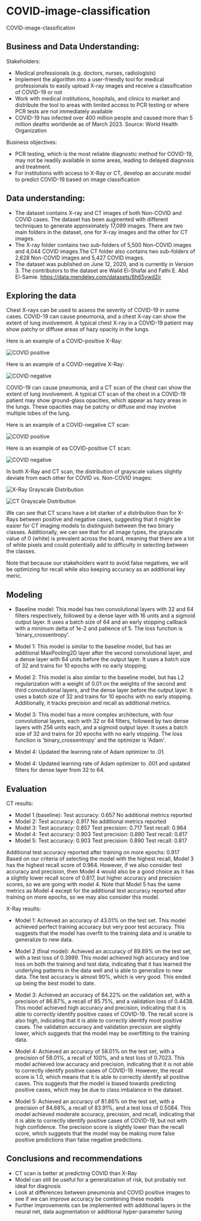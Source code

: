 # COVID-image-classification
COVID-image-classification


## Business and Data Understanding:

Stakeholders: 
- Medical professionals (e.g. doctors, nurses, radiologists) 
- Implement the algorithm into a user-friendly tool for medical professionals to easily upload X-ray images and receive a classification of COVID-19 or not
- Work with medical institutions, hospitals, and clinics to market and distribute the tool to areas with limited access to PCR testing or where PCR tests are not immediately available
- COVID-19 has infected over 400 million people and caused more than 5 million deaths worldwide as of March 2023. Source: World Health Organization

Business objectives:
- PCR testing, which is the most reliable diagnostic method for COVID-19, may not be readily available in some areas, leading to delayed diagnosis and treatment.
- For institutions with access to X-Ray or CT, develop an accurate model to predict COVID-19 based on image classification

## Data understanding:
-  The dataset contains X-ray and CT images of both Non-COVID and COVID cases.
The dataset has been augmented with different techniques to generate approximately 17,099 images. There are two main folders in the dataset, one for X-ray images and the other for CT images.
- The X-ray folder contains two sub-folders of 5,500 Non-COVID images and 4,044 COVID images.The CT folder also contains two sub-folders of 2,628 Non-COVID images and 5,427 COVID images.
- The dataset was published on June 12, 2020, and is currently in Version 3. The contributors to the dataset are Walid El-Shafai and Fathi E. Abd El-Samie. https://data.mendeley.com/datasets/8h65ywd2jr 

## Exploring the data

Chest X-rays can be used to assess the severity of COVID-19 in some cases. COVID-19 can cause pneumonia, and a chest X-ray can show the extent of lung involvement. A typical chest X-ray in a COVID-19 patient may show patchy or diffuse areas of hazy opacity in the lungs.

Here is an example of a COVID-positive X-Ray:

![COVID positive](imgs/covid_xray.png) 

Here is an example of a COVID-negative X-Ray:

![COVID negative](imgs/noncovid_xray.png) 

COVID-19 can cause pneumonia, and a CT scan of the chest can show the extent of lung involvement. A typical CT scan of the chest in a COVID-19 patient may show ground-glass opacities, which appear as hazy areas in the lungs. These opacities may be patchy or diffuse and may involve multiple lobes of the lung.

Here is an example of a COVID-negative CT scan:

![COVID positive](imgs/covid_ct.png) 

Here is an example of ea COVID-positive CT scan:

![COVID negative](imgs/noncovid_ct.png) 

In both X-Ray and CT scan, the distribution of grayscale values slightly deviate from each other for COVID vs. Non-COVID images:

![X-Ray Grayscale Distribution](imgs/xray_grayscale.png) 

![CT Grayscale Distribution](imgs/ct_grayscale.png) 

We can see that CT scans have a bit starker of a distribution than for X-Rays between positive and negative cases, suggesting that it might be easier for CT imaging models to distinguish between the two binary classes. Additionally, we can see that for all image types, the grayscale value of 0 (white) is prevalent across the board, meaning that there are a lot of white pixels and could potentially add to difficulty in selecting between the classes.

Note that because our stakeholders want to avoid false negatives, we will be optimizing for recall while also keeping accuracy as an additional key meric. 

## Modeling

- Baseline model: This model has two convolutional layers with 32 and 64 filters respectively, followed by a dense layer with 16 units and a sigmoid output layer. It uses a batch size of 64 and an early stopping callback with a minimum delta of 1e-2 and patience of 5. The loss function is 'binary_crossentropy'.

- Model 1: This model is similar to the baseline model, but has an additional MaxPooling2D layer after the second convolutional layer, and a dense layer with 64 units before the output layer. It uses a batch size of 32 and trains for 10 epochs with no early stopping.

- Model 2: This model is also similar to the baseline model, but has L2 regularization with a weight of 0.01 on the weights of the second and third convolutional layers, and the dense layer before the output layer. It uses a batch size of 32 and trains for 10 epochs with no early stopping. Additionally, it tracks precision and recall as additional metrics.

- Model 3: This model has a more complex architecture, with four convolutional layers, each with 32 or 64 filters, followed by two dense layers with 256 units each, and a sigmoid output layer. It uses a batch size of 32 and trains for 20 epochs with no early stopping. The loss function is 'binary_crossentropy' and the optimizer is 'Adam'.

- Model 4: Updated the learning rate of Adam optimizer to .01.

- Model 4: Updated learning rate of Adam optimizer to .001 and updated filters for dense layer from 32 to 64.

## Evaluation

CT results:

- Model 1 (baseline): Test accuracy: 0.657 No additional metrics reported
- Model 2: Test accuracy: 0.917 No additional metrics reported
- Model 3: Test accuracy: 0.857 Test precision: 0.717 Test recall: 0.964
- Model 4: Test accuracy: 0.903 Test precision: 0.890 Test recall: 0.817
- Model 5: Test accuracy: 0.903 Test precision: 0.890 Test recall: 0.817

Additional test accuracy reported after training on more epochs: 0.917 Based on our criteria of selecting the model with the highest recall, Model 3 has the highest recall score of 0.964. However, if we also consider test accuracy and precision, then Model 4 would also be a good choice as it has a slightly lower recall score of 0.817, but higher accuracy and precision scores, so we are going with model 4. Note that Model 5 has the same metrics as Model 4 except for the additional test accuracy reported after training on more epochs, so we may also consider this model.

X-Ray results:

- Model 1: Achieved an accuracy of 43.01% on the test set. This model achieved perfect training accuracy but very poor test accuracy. This suggests that the model has overfit to the training data and is unable to generalize to new data.

- Model 2 (final model): Achieved an accuracy of 89.89% on the test set, with a test loss of 0.3999. This model achieved high accuracy and low loss on both the training and test data, indicating that it has learned the underlying patterns in the data well and is able to generalize to new data. The test accuracy is almost 90%, which is very good. This ended up being the best model to date.

- Model 3: Achieved an accuracy of 84.22% on the validation set, with a precision of 86.87%, a recall of 85.75%, and a validation loss of 0.4438. This model achieved high accuracy and precision, indicating that it is able to correctly identify positive cases of COVID-19. The recall score is also high, indicating that it is able to correctly identify most positive cases. The validation accuracy and validation precision are slightly lower, which suggests that the model may be overfitting to the training data.

- Model 4: Achieved an accuracy of 58.01% on the test set, with a precision of 58.01%, a recall of 100%, and a test loss of 0.7023. This model achieved low accuracy and precision, indicating that it is not able to correctly identify positive cases of COVID-19. However, the recall score is 1.0, which means that it is able to correctly identify all positive cases. This suggests that the model is biased towards predicting positive cases, which may be due to class imbalance in the dataset.

- Model 5: Achieved an accuracy of 81.86% on the test set, with a precision of 84.68%, a recall of 83.91%, and a test loss of 0.5084. This model achieved moderate accuracy, precision, and recall, indicating that it is able to correctly identify positive cases of COVID-19, but not with high confidence. The precision score is slightly lower than the recall score, which suggests that the model may be making more false positive predictions than false negative predictions.

## Conclusions and recommendations

- CT scan is better at predicting COVID than X-Ray
- Model can still be useful for a generalization of risk, but probably not ideal for diagnosis
- Look at differences between pneumonia and COVID positive images to see if we can improve accuracy be combining these models
- Further improvements can be implemented with additional layers in the neural net, data augmentation or additional hyper-parameter tuning


